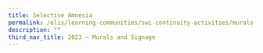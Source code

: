 ```yaml
---
title: Selective Amnesia
permalink: /elis/learning-communities/swi-continuity-activities/murals-and-signage/selective-amnesia/
description: ""
third_nav_title: 2023 – Murals and Signage
---
```

